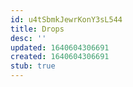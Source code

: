 ```yaml
---
id: u4tSbmkJewrKonY3sL544
title: Drops
desc: ''
updated: 1640604306691
created: 1640604306691
stub: true
---
```



